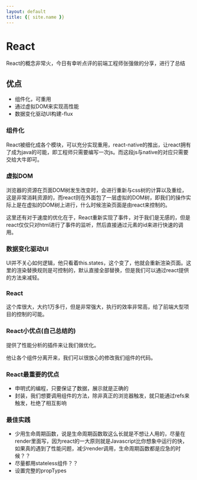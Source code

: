 ```yaml
---
layout: default
title: {{ site.name }}
---
```

# React
React的概念非常火，今日有幸听点评的前端工程师张强做的分享，进行了总结

## 优点

- 组件化，可重用
- 通过虚拟DOM来实现高性能
- 数据变化驱动UI构建-flux

### 组件化
React被细化成各个模块，可以充分实现重用，react-native的推出，让react拥有了成为java的可能，即工程师只需要编写一次js。而这段js与native的对应只需要交给大牛即可。

### 虚拟DOM
浏览器的资源在页面DOM树发生改变时，会进行重新与css树的计算以及重绘，这是非常消耗资源的，而react则在外面包了一层虚拟的DOM树，即我们的操作实际上是在虚拟的DOM树上进行，什么时候渲染页面是由react来控制的。

这里还有对于速度的优化在于，React重新实现了事件，对于我们是无感的，但是react仅仅只对html进行了事件的监听，然后直接通过元素的id来进行快速的调用。

### 数据变化驱动UI
UI并不关心如何逻辑，他只看着this.states，这个变了，他就会重新渲染页面。这里的渲染替换规则是可控制的，默认直接全部替换，但是我们可以通过react提供的方法来减轻。

### React
这个库很大，大约1万多行，但是非常强大，执行的效率非常高，给了前端大型项目的控制的可能。

### React小优点(自己总结的)
提供了性能分析的插件来让我们做优化。

他让各个组件分离开来，我们可以很放心的修改我们组件的代码。

### React最重要的优点

 - 申明式的编程，只要保证了数据，展示就是正确的
 - 封装，我们想要调用组件的方法，除非真正的浏览器触发，就只能通过refs来触发，杜绝了相互影响

### 最佳实践

 - 少用生命周期函数，说是生命周期函数取这么长就是不想让人用的，尽量在render里面写，因为react的一大原则就是Javascript比你想象中运行的快，如果真的遇到了性能问题，减少render调用，生命周期函数都是应急的时候？？
 - 尽量都用stateless组件？？
 - 设置完整的propTypes
